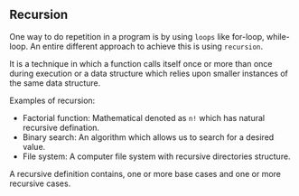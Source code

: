 ## Recursion

One way to do repetition in a program is by using `loops` like for-loop, while-loop.
An entire different approach to achieve this is using `recursion`.

It is a technique in which a function calls itself once or more than once during execution or a data structure which relies upon smaller instances of the same data structure.

Examples of recursion:

- Factorial function: Mathematical denoted as `n!` which has natural recursive defination.
- Binary search: An algorithm which allows us to search for a desired value.
- File system: A computer file system with recursive directories structure.

A recursive definition contains, one or more base cases and one or more recursive cases.
